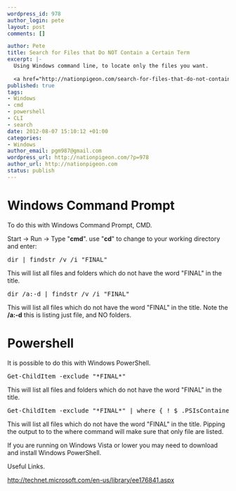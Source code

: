 ```yaml
--- 
wordpress_id: 978
author_login: pete
layout: post
comments: []

author: Pete
title: Search for Files that Do NOT Contain a Certain Term
excerpt: |-
  Using Windows command line, to locate only the files you want.
  
  <a href="http://nationpigeon.com/search-for-files-that-do-not-contain-a-certain-term"><img src="http://nationpigeon.com/wp-content/uploads/2012/08/CMDExclude1.jpg" /></a>
published: true
tags: 
- Windows
- cmd
- powershell
- CLI
- search
date: 2012-08-07 15:10:12 +01:00
categories: 
- Windows
author_email: pgm987@gmail.com
wordpress_url: http://nationpigeon.com/?p=978
author_url: http://nationpigeon.com
status: publish
---
```

<h1>Windows Command Prompt</h1>
To do this with Windows Command Prompt, CMD.

Start -> Run -> Type "<strong>cmd</strong>". use "<strong>cd</strong>" to change to your working directory and enter:
<pre class="brush: plain">dir | findstr /v /i "FINAL"</pre>
This will list all files and folders which do not have the word "FINAL" in the title.
<pre class="brush: plain">dir /a:-d | findstr /v /i "FINAL"</pre>
This will list all files which do not have the word "FINAL" in the title. Note the <strong>/a:-d</strong> this is listing just file, and NO folders.
<h1>Powershell</h1>
It is possible to do this with Windows PowerShell.
<pre class="brush: plain">Get-ChildItem -exclude "*FINAL*"</pre>
This will list all files and folders which do not have the word "FINAL" in the title.
<pre class="brush: plain">Get-ChildItem -exclude "*FINAL*" | where { ! $_.PSIsContainer }</pre>
This will list all files which do not have the word "FINAL" in the title. Pipping the output to to the where command will make sure that only file are listed.

If you are running on Windows Vista or lower you may need to download and install Windows PowerShell.

Useful Links.

<a href="http://technet.microsoft.com/en-us/library/ee176841.aspx" target="_blank">http://technet.microsoft.com/en-us/library/ee176841.aspx</a>
